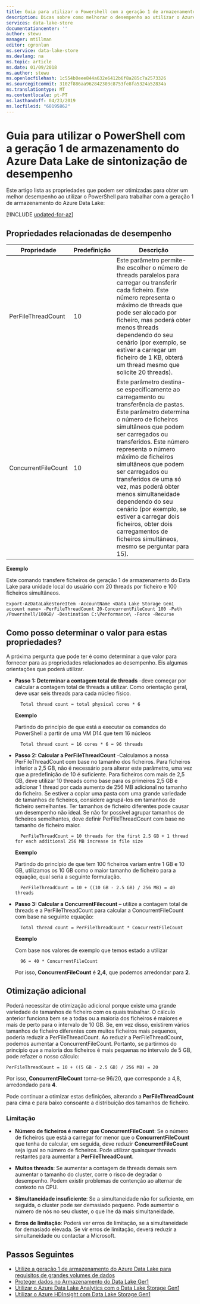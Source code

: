 ```yaml
---
title: Guia para utilizar o Powershell com a geração 1 de armazenamento do Azure Data Lake de sintonização de desempenho | Documentos da Microsoft
description: Dicas sobre como melhorar o desempenho ao utilizar o Azure PowerShell com a geração 1 de armazenamento do Azure Data Lake
services: data-lake-store
documentationcenter: ''
author: stewu
manager: mtillman
editor: cgronlun
ms.service: data-lake-store
ms.devlang: na
ms.topic: article
ms.date: 01/09/2018
ms.author: stewu
ms.openlocfilehash: 1c554b0eee844a632e6412b6f8a285c7a2573326
ms.sourcegitcommit: 3102f886aa962842303c8753fe8fa5324a52834a
ms.translationtype: MT
ms.contentlocale: pt-PT
ms.lasthandoff: 04/23/2019
ms.locfileid: "60195862"
---
```

# <a name="performance-tuning-guidance-for-using-powershell-with-azure-data-lake-storage-gen1"></a>Guia para utilizar o PowerShell com a geração 1 de armazenamento do Azure Data Lake de sintonização de desempenho

Este artigo lista as propriedades que podem ser otimizadas para obter um melhor desempenho ao utilizar o PowerShell para trabalhar com a geração 1 de armazenamento do Azure Data Lake:

[!INCLUDE [updated-for-az](../../includes/updated-for-az.md)]

## <a name="performance-related-properties"></a>Propriedades relacionadas de desempenho

| Propriedade            | Predefinição | Descrição |
|---------------------|---------|-------------|
| PerFileThreadCount  | 10      | Este parâmetro permite-lhe escolher o número de threads paralelos para carregar ou transferir cada ficheiro. Este número representa o máximo de threads que pode ser alocado por ficheiro, mas poderá obter menos threads dependendo do seu cenário (por exemplo, se estiver a carregar um ficheiro de 1 KB, obterá um thread mesmo que solicite 20 threads).  |
| ConcurrentFileCount | 10      | Este parâmetro destina-se especificamente ao carregamento ou transferência de pastas. Este parâmetro determina o número de ficheiros simultâneos que podem ser carregados ou transferidos. Este número representa o número máximo de ficheiros simultâneos que podem ser carregados ou transferidos de uma só vez, mas poderá obter menos simultaneidade dependendo do seu cenário (por exemplo, se estiver a carregar dois ficheiros, obter dois carregamentos de ficheiros simultâneos, mesmo se perguntar para 15). |

**Exemplo**

Este comando transfere ficheiros de geração 1 de armazenamento do Data Lake para unidade local do usuário com 20 threads por ficheiro e 100 ficheiros simultâneos.

    Export-AzDataLakeStoreItem -AccountName <Data Lake Storage Gen1 account name> -PerFileThreadCount 20-ConcurrentFileCount 100 -Path /Powershell/100GB/ -Destination C:\Performance\ -Force -Recurse

## <a name="how-do-i-determine-the-value-for-these-properties"></a>Como posso determinar o valor para estas propriedades?

A próxima pergunta que pode ter é como determinar a que valor para fornecer para as propriedades relacionados ao desempenho. Eis algumas orientações que poderá utilizar.

* **Passo 1: Determinar a contagem total de threads** -deve começar por calcular a contagem total de threads a utilizar. Como orientação geral, deve usar seis threads para cada núcleo físico.

        Total thread count = total physical cores * 6

    **Exemplo**

    Partindo do princípio de que está a executar os comandos do PowerShell a partir de uma VM D14 que tem 16 núcleos

        Total thread count = 16 cores * 6 = 96 threads


* **Passo 2: Calcular a PerFileThreadCount** -Calculamos a nossa PerFileThreadCount com base no tamanho dos ficheiros. Para ficheiros inferior a 2,5 GB, não é necessário para alterar este parâmetro, uma vez que a predefinição de 10 é suficiente. Para ficheiros com mais de 2,5 GB, deve utilizar 10 threads como base para os primeiros 2,5 GB e adicionar 1 thread por cada aumento de 256 MB adicional no tamanho do ficheiro. Se estiver a copiar uma pasta com uma grande variedade de tamanhos de ficheiros, considere agrupá-los em tamanhos de ficheiro semelhantes. Ter tamanhos de ficheiro diferentes pode causar um desempenho não ideal. Se não for possível agrupar tamanhos de ficheiros semelhantes, deve definir PerFileThreadCount com base no tamanho de ficheiro maior.

        PerFileThreadCount = 10 threads for the first 2.5 GB + 1 thread for each additional 256 MB increase in file size

    **Exemplo**

    Partindo do princípio de que tem 100 ficheiros variam entre 1 GB e 10 GB, utilizamos os 10 GB como o maior tamanho de ficheiro para a equação, qual seria a seguinte formulação.

        PerFileThreadCount = 10 + ((10 GB - 2.5 GB) / 256 MB) = 40 threads

* **Passo 3: Calcular a ConcurrentFilecount** – utilize a contagem total de threads e a PerFileThreadCount para calcular a ConcurrentFileCount com base na seguinte equação:

        Total thread count = PerFileThreadCount * ConcurrentFileCount

    **Exemplo**

    Com base nos valores de exemplo que temos estado a utilizar

        96 = 40 * ConcurrentFileCount

    Por isso, **ConcurrentFileCount** é **2,4**, que podemos arredondar para **2**.

## <a name="further-tuning"></a>Otimização adicional

Poderá necessitar de otimização adicional porque existe uma grande variedade de tamanhos de ficheiro com os quais trabalhar. O cálculo anterior funciona bem se a todas ou a maioria dos ficheiros é maiores e mais de perto para o intervalo de 10 GB. Se, em vez disso, existirem vários tamanhos de ficheiro diferentes com muitos ficheiros mais pequenos, poderia reduzir a PerFileThreadCount. Ao reduzir a PerFileThreadCount, podemos aumentar a ConcurrentFileCount. Portanto, se partirmos do princípio que a maioria dos ficheiros é mais pequenas no intervalo de 5 GB, pode refazer o nosso cálculo:

    PerFileThreadCount = 10 + ((5 GB - 2.5 GB) / 256 MB) = 20

Por isso, **ConcurrentFileCount** torna-se 96/20, que corresponde a 4,8, arredondado para **4**.

Pode continuar a otimizar estas definições, alterando a **PerFileThreadCount** para cima e para baixo consoante a distribuição dos tamanhos de ficheiro.

### <a name="limitation"></a>Limitação

* **Número de ficheiros é menor que ConcurrentFileCount**: Se o número de ficheiros que está a carregar for menor que o **ConcurrentFileCount** que tenha de calcular, em seguida, deve reduzir **ConcurrentFileCount** seja igual ao número de ficheiros. Pode utilizar quaisquer threads restantes para aumentar a **PerFileThreadCount**.

* **Muitos threads**: Se aumentar a contagem de threads demais sem aumentar o tamanho do cluster, corre o risco de degradar o desempenho. Podem existir problemas de contenção ao alternar de contexto na CPU.

* **Simultaneidade insuficiente**: Se a simultaneidade não for suficiente, em seguida, o cluster pode ser demasiado pequeno. Pode aumentar o número de nós no seu cluster, o que lhe dá mais simultaneidade.

* **Erros de limitação**: Poderá ver erros de limitação, se a simultaneidade for demasiado elevada. Se vir erros de limitação, deverá reduzir a simultaneidade ou contactar a Microsoft.

## <a name="next-steps"></a>Passos Seguintes
* [Utilize a geração 1 de armazenamento do Azure Data Lake para requisitos de grandes volumes de dados](data-lake-store-data-scenarios.md) 
* [Proteger dados no Armazenamento do Data Lake Ger1](data-lake-store-secure-data.md)
* [Utilizar o Azure Data Lake Analytics com o Data Lake Storage Gen1](../data-lake-analytics/data-lake-analytics-get-started-portal.md)
* [Utilizar o Azure HDInsight com Data Lake Storage Gen1](data-lake-store-hdinsight-hadoop-use-portal.md)

